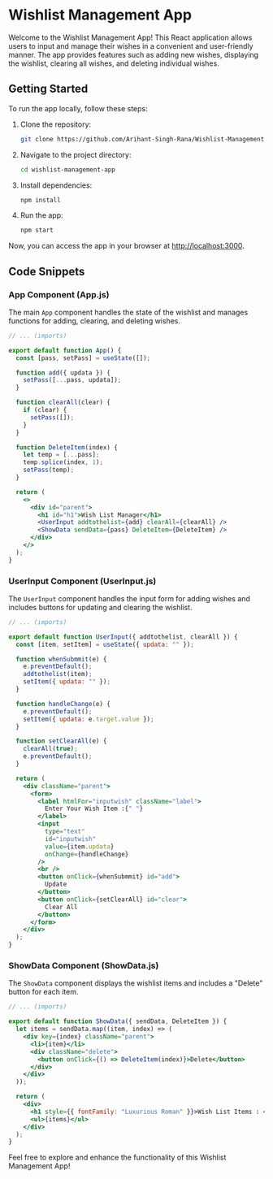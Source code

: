 # Wishlist Management App

Welcome to the Wishlist Management App! This React application allows users to input and manage their wishes in a convenient and user-friendly manner. The app provides features such as adding new wishes, displaying the wishlist, clearing all wishes, and deleting individual wishes.

## Getting Started

To run the app locally, follow these steps:

1. Clone the repository:

   ```bash
   git clone https://github.com/Arihant-Singh-Rana/Wishlist-Management-App.git
   ```

2. Navigate to the project directory:

   ```bash
   cd wishlist-management-app
   ```

3. Install dependencies:

   ```bash
   npm install
   ```

4. Run the app:

   ```bash
   npm start
   ```

Now, you can access the app in your browser at [http://localhost:3000](http://localhost:3000).

## Code Snippets

### App Component (App.js)

The main `App` component handles the state of the wishlist and manages functions for adding, clearing, and deleting wishes.

```jsx
// ... (imports)

export default function App() {
  const [pass, setPass] = useState([]);

  function add({ updata }) {
    setPass([...pass, updata]);
  }

  function clearAll(clear) {
    if (clear) {
      setPass([]);
    }
  }

  function DeleteItem(index) {
    let temp = [...pass];
    temp.splice(index, 1);
    setPass(temp);
  }

  return (
    <>
      <div id="parent">
        <h1 id="h1">Wish List Manager</h1>
        <UserInput addtothelist={add} clearAll={clearAll} />
        <ShowData sendData={pass} DeleteItem={DeleteItem} />
      </div>
    </>
  );
}
```

### UserInput Component (UserInput.js)

The `UserInput` component handles the input form for adding wishes and includes buttons for updating and clearing the wishlist.

```jsx
// ... (imports)

export default function UserInput({ addtothelist, clearAll }) {
  const [item, setItem] = useState({ updata: "" });

  function whenSubmmit(e) {
    e.preventDefault();
    addtothelist(item);
    setItem({ updata: "" });
  }

  function handleChange(e) {
    e.preventDefault();
    setItem({ updata: e.target.value });
  }

  function setClearAll(e) {
    clearAll(true);
    e.preventDefault();
  }

  return (
    <div className="parent">
      <form>
        <label htmlFor="inputwish" className="label">
          Enter Your Wish Item :{" "}
        </label>
        <input
          type="text"
          id="inputwish"
          value={item.updata}
          onChange={handleChange}
        />
        <br />
        <button onClick={whenSubmmit} id="add">
          Update
        </button>
        <button onClick={setClearAll} id="clear">
          Clear All
        </button>
      </form>
    </div>
  );
}
```

### ShowData Component (ShowData.js)

The `ShowData` component displays the wishlist items and includes a "Delete" button for each item.

```jsx
// ... (imports)

export default function ShowData({ sendData, DeleteItem }) {
  let items = sendData.map((item, index) => (
    <div key={index} className="parent">
      <li>{item}</li>
      <div className="delete">
        <button onClick={() => DeleteItem(index)}>Delete</button>
      </div>
    </div> 
  ));

  return (
    <div>
      <h1 style={{ fontFamily: "Luxurious Roman" }}>Wish List Items : </h1>
      <ul>{items}</ul>
    </div>
  );
}
```

Feel free to explore and enhance the functionality of this Wishlist Management App!